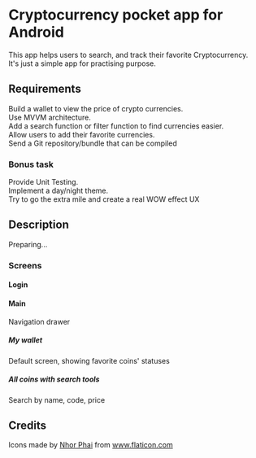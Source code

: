 # Cryptocurrency pocket app for Android
This app helps users to search, and track their favorite Cryptocurrency.<br>
It's just a simple app for practising purpose.<br>
## Requirements
Build a wallet to view the price of crypto currencies.<br>
Use MVVM architecture.<br>
Add a search function or filter function to find currencies easier.<br>
Allow users to add their favorite currencies.<br>
Send a Git repository/bundle that can be compiled<br>
### Bonus task
Provide Unit Testing.<br>
Implement a day/night theme.<br>
Try to go the extra mile and create a real WOW effect UX<br>
## Description
Preparing...<br>
### Screens
#### Login
#### Main
Navigation drawer
##### My wallet
Default screen, showing favorite coins' statuses
##### All coins with search tools
Search by name, code, price

## Credits
<div>Icons made by <a href="https://www.flaticon.com/authors/nhor-phai" title="Nhor Phai">Nhor Phai</a> from <a href="https://www.flaticon.com/" title="Flaticon">www.flaticon.com</a></div>